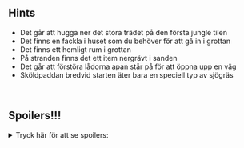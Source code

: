 ﻿## Hints
* Det går att hugga ner det stora trädet på den första jungle tilen
* Det finns en fackla i huset som du behöver för att gå in i grottan
* Det finns ett hemligt rum i grottan
* På stranden finns det ett item nergrävt i sanden
* Det går att förstöra lådorna apan står på för att öppna upp en väg
* Sköldpaddan bredvid starten äter bara en speciell typ av sjögräs

<br>

## Spoilers!!!
<details> 
  <summary> Tryck här för att se spoilers: </summary>
<br>För att klara spelet behöver du först gå fram tills du kan ta upp spaden, sedan gå tillbaka 2 steg och gå in till huset åt vänster om dig, där kan du plocka upp en fackla. Efter det kan du gå till stranden och gräva upp dynamiten som du nu kan använda för att gå in i den hemliga delen av grottan där du kan få en yxa som du kan använda för 2 olika saker

1. du förstör lådorna apan står på för att gå till papegojan där du kan svara på hans gåta (Svaret på hans gåta finns längst ner) och av den får du sjögräs du kan mata sköldpaddan och så hjälper den dig av ön

2. eller så kan du hugga ner det stora trädet och göra en flotte med trät och lianerna du får från från trädet och så kan du fly från ön på det sättet
---
Se kartan under ifall du tappar bort dig:

<a href="https://app.diagrams.net/#G1Tsxi-tcPhRDexzwQGCSoSpEp3g8QmN8W"> Karta</a>

Svaret på gåtan är **Sängen** eller något liknande

</details>
